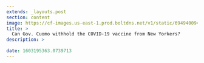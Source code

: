 ```yaml
--- 
extends: _layouts.post 
section: content 
image: https://cf-images.us-east-1.prod.boltdns.net/v1/static/694940094001/07a4b01f-da8d-4333-afc6-e9cc2a59ca0b/9c0dff89-184c-451c-893a-addeb2de3100/1280x720/match/image.jpg 
title: > 
  Can Gov. Cuomo withhold the COVID-19 vaccine from New Yorkers? 
description: > 
   
date: 1603195363.0739713 
--- 
```

